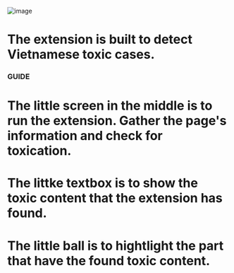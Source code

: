 ![image](https://github.com/HMPhuoc/Toxic_Detection_extension/assets/94670932/b8e59890-60d0-47dc-9187-13eea9d5ae0f)

# The extension is built to detect Vietnamese toxic cases.
### **GUIDE**
# The little screen in the middle is to run the extension. Gather the page's information and check for toxication.
# The littke textbox is to show the toxic content that the extension has found.
# The little ball is to hightlight the part that have the found toxic content.
